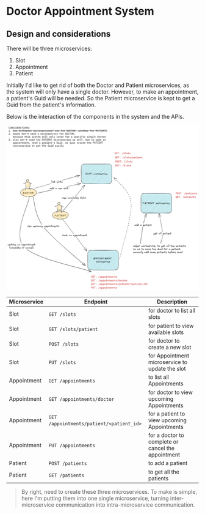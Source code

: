 # Doctor Appointment System

## Design and considerations
There will be three microservices:
1. Slot
2. Appointment
3. Patient

Initially I'd like to get rid of both the Doctor and Patient microservices, as the system will only have a single doctor. However, to make an appointment, a patient's Guid will be needed. So the Patient microservice is kept to get a Guid from the patient's information.

Below is the interaction of the components in the system and the APIs.

![](docs/story_and_api_design.png)

Microservice | Endpoint | Description
--- | --- | ---
Slot | `GET /slots` | for doctor to list all slots
Slot | `GET /slots/patient` | for patient to view available slots
Slot | `POST /slots` | for doctor to create a new slot
Slot | `PUT /slots` | for Appointment microservice to update the slot
Appointment | `GET /appointments` | to list all Appointments
Appointment | `GET /appointments/doctor` | for doctor to view upcoming Appointments
Appointment | `GET /appointments/patient/<patient_id>` | for a patient to view upcoming Appointments
Appointment | `PUT /appointments` | for a doctor to complete or cancel the appointment
Patient | `POST /patients` | to add a patient
Patient | `GET /patients` | to get all the patients

> By right, need to create these three microservices. To make is simple, here I'm putting them into one single microservice, turning inter-microservice communication into intra-microservice communication.